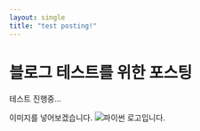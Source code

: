 ```yaml
---
layout: single
title: "test posting!"
---
```


# 블로그 테스트를 위한 포스팅

테스트 진행중...

이미지를 넣어보겠습니다.
![파이썬 로고입니다.]({{site.url}}/images/2023-12-28-test/python.png)
